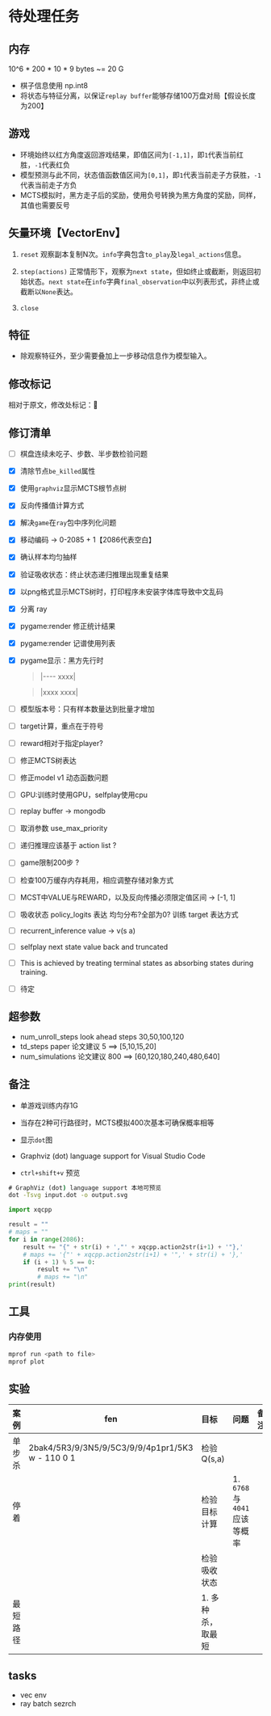 # 待处理任务

## 内存

10^6 * 200 * 10 * 9 bytes ~= 20 G

- 棋子信息使用 np.int8
- 将状态与特征分离，以保证`replay buffer`能够存储100万盘对局【假设长度为200】

## 游戏

- 环境始终以红方角度返回游戏结果，即值区间为`[-1,1]`，即`1`代表当前红胜，`-1`代表红负
- 模型预测与此不同，状态值函数值区间为`[0,1]`，即`1`代表当前走子方获胜，`-1`代表当前走子方负
- MCTS模拟时，黑方走子后的奖励，使用负号转换为黑方角度的奖励，同样，其值也需要反号

## 矢量环境【VectorEnv】

1. `reset`
   观察副本复制N次。`info`字典包含`to_play`及`legal_actions`信息。

2. `step(actions)`
   正常情形下，观察为`next state`，但如终止或截断，则返回初始状态。`next state`在`info`字典`final_observation`中以列表形式，非终止或截断以`None`表达。

3. `close`

## 特征

+ 除观察特征外，至少需要叠加上一步移动信息作为模型输入。

## 修改标记

相对于原文，修改处标记：🚨

## 修订清单

- [ ] 棋盘连续未吃子、步数、半步数检验问题
- [x] 清除节点`be_killed`属性
- [x] 使用`graphviz`显示MCTS根节点树
- [x] 反向传播值计算方式
- [x] 解决`game`在`ray`包中序列化问题
- [x] 移动编码 -> 0-2085 + 1【2086代表空白】
- [x] 确认样本均匀抽样
- [x] 验证吸收状态：终止状态递归推理出现重复结果
- [x] 以png格式显示MCTS树时，打印程序未安装字体库导致中文乱码
- [x] 分离 ray
- [x] pygame:render 修正统计结果
- [x] pygame:render 记谱使用列表
- [x] pygame显示：黑方先行时
  > |----  xxxx|

  > |xxxx xxxx|
- [ ] 模型版本号：只有样本数量达到批量才增加
- [ ] target计算，重点在于符号
- [ ] reward相对于指定player?
- [ ] 修正MCTS树表达
- [ ] 修正model v1 动态函数问题
- [ ] GPU:训练时使用GPU，selfplay使用cpu
- [ ] replay buffer -> mongodb
- [ ] 取消参数 use_max_priority
- [ ] 递归推理应该基于 action list ?
- [ ] game限制200步 ?
- [ ] 检查100万缓存内存耗用，相应调整存储对象方式
- [ ] MCST中VALUE与REWARD，以及反向传播必须限定值区间 -> [-1, 1]
- [ ] 吸收状态 policy_logits 表达 均匀分布?全部为0? 训练 target 表达方式
- [ ] recurrent_inference value -> v(s a)
- [ ] selfplay next state value back and truncated
- [ ] This is achieved by treating terminal states as absorbing states during training.
- [ ] 待定

## 超参数

- num_unroll_steps look ahead steps 30,50,100,120
- td_steps paper 论文建议 5 ==> [5,10,15,20]
- num_simulations 论文建议 800 ==> [60,120,180,240,480,640]

## 备注

- 单游戏训练内存1G

- 当存在2种可行路径时，MCTS模拟400次基本可确保概率相等

- 显示`dot`图

- Graphviz (dot) language support for Visual Studio Code

- `ctrl+shift+v` 预览

```cmd
# GraphViz (dot) language support 本地可预览
dot -Tsvg input.dot -o output.svg
```

```python
import xqcpp

result = ""
# maps = ""
for i in range(2086):
    result += "{" + str(i) + ',"' + xqcpp.action2str(i+1) + '"},'
    # maps += '{"' + xqcpp.action2str(i+1) + '",' + str(i) + '},'
    if (i + 1) % 5 == 0:
        result += "\n"
        # maps += "\n"
print(result)
```
## 工具

### 内存使用
```bash
mprof run <path to file>
mprof plot
```

## 实验

| 案例     | fen                                              | 目标              | 问题                        | 备注 |
| :------- | ------------------------------------------------ | :---------------- | :-------------------------- | :--- |
| 单步杀   | 2bak4/5R3/9/3N5/9/5C3/9/9/4p1pr1/5K3 w - 110 0 1 | 检验Q(s,a)        |                             |      |
| 停着     |                                                  | 检验目标计算      | 1. `6768`与`4041`应该等概率 |      |
|          |                                                  | 检验吸收状态      |                             |      |
| 最短路径 |                                                  | 1. 多种杀，取最短 |                             |      |


## tasks

+ vec env
+ ray batch sezrch